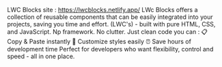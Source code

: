 LWC Blocks site : https://lwcblocks.netlify.app/
LWc Blocks offers a collection of reusable components that can be easily integrated into your projects, saving you time and effort.
(LWC's) - built with pure HTML, CSS, and JavaScript.
Np framework. No clutter. Just clean code you can :
📋 Copy & Paste instantly
🎨 Customize styles easily
⏰ Save hours of development time
Perfect for developers who want flexibility, control and speed - all in one place.

